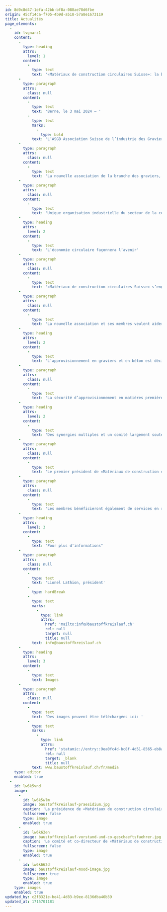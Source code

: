 ```yaml
---
id: 8d0c8d47-1efa-42bb-bf8a-088ae78d6fbe
origin: 45cf14ca-f705-4b9d-a518-57a8e1673119
title: Actualités
page_elements:
  -
    id: lvgnarz1
    content:
      -
        type: heading
        attrs:
          level: 1
        content:
          -
            type: text
            text: '«Matériaux de construction circulaires Suisse»: la branche des graviers, du béton et du recyclage unit ses forces dans une nouvelle association professionnelle.'
      -
        type: paragraph
        attrs:
          class: null
        content:
          -
            type: text
            text: 'Berne, le 3 mai 2024 – '
          -
            type: text
            marks:
              -
                type: bold
            text: 'L’ASGB Association Suisse de l’industrie des Graviers et du Béton et l’asr Recyclage matériaux construction Suisse ont décidé ce jour de fusionner. L’association «Matériaux de construction circulaires Suisse» née de cette fusion est une nouvelle association professionnelle forte qui souhaite marquer l’avenir du secteur de la construction et du recyclage en Suisse et contribuer à le façonner. La sécurité d’approvisionnement de notre pays en matières premières minérales et le bouclage des cycles préservant la valeur sont au cœur de cette fusion.'
      -
        type: paragraph
        attrs:
          class: null
        content:
          -
            type: text
            text: 'La nouvelle association de la branche des graviers, du béton et du recyclage s’appelle «Matériaux de construction circulaires Suisse». Aujourd’hui, jour de la fondation, quelque 400 membres ont formalisé la fusion de l’ASGB Association Suisse de l’industrie des Graviers et du Béton avec l’asr Recyclage matériaux construction Suisse. Les membres des deux associations avaient en amont approuvé la fusion lors de leurs assemblées générales. La nouvelle association entend unir les forces communes, développer encore les compétences professionnelles, anticiper les défis à venir et façonner activement l’avenir du secteur suisse de la construction.'
      -
        type: paragraph
        attrs:
          class: null
        content:
          -
            type: text
            text: 'Unique organisation industrielle du secteur de la construction, elle représente les intérêts de toutes les parties prenantes sur la base d’une économie circulaire de qualité: de l’ exploitation au dépôt en passant par le maintien multiple dans le circuit. Dans le domaine des matériaux de construction minéraux, «Matériaux de construction circulaires Suisse» affiche dès sa création un degré d’organisation de plus de 80% et représente plus de 1’000 sites d’exploitation de gravier, centrales à béton et centres de recyclage suisses. En coordination avec les autorités de planification, elle veut contribuer à mettre en place des conditions-cadres qui garantissent l’approvisionnement durable du secteur de la construction en matières premières et matériaux de construction minéraux, et à sécuriser ainsi les quelque 100’000 emplois du secteur principal de la construction à long terme.'
      -
        type: heading
        attrs:
          level: 2
        content:
          -
            type: text
            text: 'L’économie circulaire façonnera l’avenir'
      -
        type: paragraph
        attrs:
          class: null
        content:
          -
            type: text
            text: '«Matériaux de construction circulaires Suisse» s’engage en faveur d’une utilisation durable et respectueuse de l’environnement des matières premières minérales. Et ce, en particulier dans un contexte de raréfaction croissante des ressources. Il s’agit de maintenir les matériaux de construction dans le circuit, ce que la société et la politique attendent à juste titre. Le thème de l’économie circulaire, qui a déjà marqué l’économie, notamment le secteur de la construction ces dernières années, et qui gagnera fortement en importance à l’avenir, doit donc être au cœur des activités de l’association. Pour cela, il faut promouvoir des technologies et des méthodes innovantes pour l’exploitation et le traitement des matières premières minérales et des matériaux de construction recyclés dans le respect de l’environnement. La coopération entre les hautes écoles, les institutions de recherche et les entreprises sera intensifiée à cet effet, créant ainsi un nouveau centre de compétences.'
      -
        type: paragraph
        attrs:
          class: null
        content:
          -
            type: text
            text: 'La nouvelle association et ses membres veulent aider, dans le domaine des matériaux de construction, à réduire les quantités de déchets grâce à des cycles de qualité et à des assainissements respectueux de l’environnement. Ce faisant, ils entendent contribuer efficacement à limiter l’empreinte écologique et à une Suisse durable. En particulier, l’utilisation des gravières comme habitat pour la faune et la flore offre un potentiel supplémentaire. À la fin de l’exploitation de gravier, les surfaces sont remises en état et renaturées pour que la qualité des sols soit au moins aussi élevée qu’avant l’exploitation. Ainsi, la nature est intégrée naturellement dans l’économie circulaire.'
      -
        type: heading
        attrs:
          level: 2
        content:
          -
            type: text
            text: 'L’approvisionnement en graviers et en béton est décisif pour la Suisse'
      -
        type: paragraph
        attrs:
          class: null
        content:
          -
            type: text
            text: 'La sécurité d’approvisionnement en matières premières minérales et la sécurité de l’élimination des matériaux de démolition seront également des thèmes importants de «Matériaux de construction circulaires Suisse» du fait de la raréfaction croissante des ressources. Les grandes surfaces imposées par leur destination, dont les membres de l’association sont tributaires pour le traitement du gravier et des matériaux de démolition, se font de plus en plus rares. Cela est la conséquence des réglementations de protection toujours plus nombreuses et de l’augmentation des besoins de la population en matière d’habitat, de loisirs et d’espace de travail. Une pénurie d’approvisionnement serait toutefois fatale pour la Suisse. Si les ressources minérales venaient à manquer en raison de la problématique des autorisations, les entreprises, le pays et sa population se trouveraient confrontés à un problème majeur. L’association veut donc s’engager pour que l’approvisionnement des chantiers en matériaux de construction de qualité reste garanti à l’avenir et que ceux-ci soient traités de manière appropriée en vue de leur réutilisation.'
      -
        type: heading
        attrs:
          level: 2
        content:
          -
            type: text
            text: 'Des synergies multiples et un comité largement soutenu'
      -
        type: paragraph
        attrs:
          class: null
        content:
          -
            type: text
            text: 'Le premier président de «Matériaux de construction circulaires Suisse» est Lionel Lathion, président de Lathion Group SA et ingénieur civil ETHZ. Christoph Duijts, CEO de KIBAG, et Stefan Eberhard, propriétaire de stefan eberhard ag, le secondent en tant que vice-présidents. Composé de 14 membres, le nouveau comité de l’association, bénéficie d’une large assise professionnelle et régionale et doit notamment intensifier la collaboration avec les associations cantonales. Il s’agit d’introduire les thèmes importants dans la politique et la société, également au niveau local. La fusion des deux associations permet en outre de mutualiser de nombreuses connaissances. Le nouvel office central de «Matériaux de construction circulaires Suisse» peut compter sur l’expertise et l’expérience de 19 collaborateurs et collaboratrices issus des domaines de la politique, de la technique, de la nature et du sol ainsi que sur des offres de formation.'
      -
        type: paragraph
        attrs:
          class: null
        content:
          -
            type: text
            text: 'Les membres bénéficieront également de services en réseau. Parallèlement, le monde politique et les autorités au niveau national, cantonal et régional auront un point de contact central disposant d’une grande compétence technique et en matière de solutions.'
      -
        type: heading
        attrs:
          level: 3
        content:
          -
            type: text
            text: "Pour plus d'informations"
      -
        type: paragraph
        attrs:
          class: null
        content:
          -
            type: text
            text: 'Lionel Lathion, président'
          -
            type: hardBreak
          -
            type: text
            marks:
              -
                type: link
                attrs:
                  href: 'mailto:info@baustoffkreislauf.ch'
                  rel: null
                  target: null
                  title: null
            text: info@baustoffkreislauf.ch
      -
        type: heading
        attrs:
          level: 3
        content:
          -
            type: text
            text: Images
      -
        type: paragraph
        attrs:
          class: null
        content:
          -
            type: text
            text: 'Des images peuvent être téléchargées ici: '
          -
            type: text
            marks:
              -
                type: link
                attrs:
                  href: 'statamic://entry::9ea0fc4d-bc8f-4d51-8565-eb8ae3dd9ec1'
                  rel: null
                  target: _blank
                  title: null
            text: www.baustoffkreislauf.ch/fr/media
    type: editor
    enabled: true
  -
    id: lw6k5vnd
    image:
      -
        id: lw6k5wlm
        image: baustoffkreislauf-praesidium.jpg
        caption: 'La présidence de «Matériaux de construction circulaires Suisse».'
        fullscreen: false
        type: image
        enabled: true
      -
        id: lw6k62en
        image: baustoffkreislauf-vorstand-und-co-geschaeftsfuehrer.jpg
        caption: 'Le comité et co-directeur de «Matériaux de construction circulaires Suisse».'
        fullscreen: false
        type: image
        enabled: true
      -
        id: lw6k662d
        image: baustoffkreislauf-mood-image.jpg
        fullscreen: true
        type: image
        enabled: true
    type: images
    enabled: true
updated_by: c2f8321e-be41-4d83-b9ee-8136dba46b39
updated_at: 1715701181
---
```

